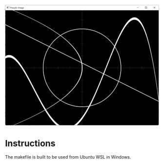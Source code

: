 ![Preview](preview.png)

# Instructions

The makefile is built to be used from Ubuntu WSL in Windows.
